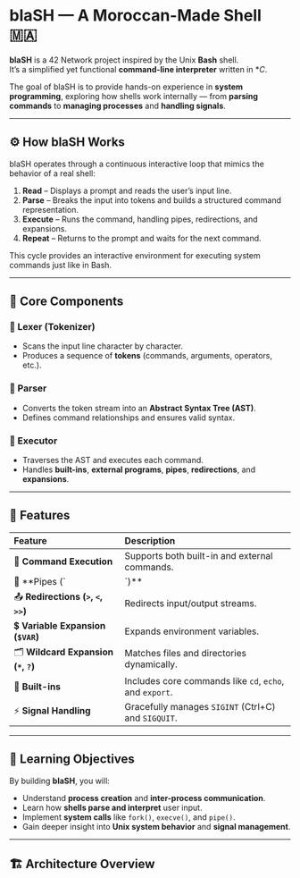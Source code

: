 # blaSH — A Moroccan-Made Shell 🇲🇦

**blaSH** is a 42 Network project inspired by the Unix **Bash** shell.  
It’s a simplified yet functional **command-line interpreter** written in **C*.

The goal of blaSH is to provide hands-on experience in **system programming**, exploring how shells work internally — from **parsing commands** to **managing processes** and **handling signals**.

---

## ⚙️ How blaSH Works

blaSH operates through a continuous interactive loop that mimics the behavior of a real shell:

1. **Read** – Displays a prompt and reads the user’s input line.  
2. **Parse** – Breaks the input into tokens and builds a structured command representation.  
3. **Execute** – Runs the command, handling pipes, redirections, and expansions.  
4. **Repeat** – Returns to the prompt and waits for the next command.

This cycle provides an interactive environment for executing system commands just like in Bash.

---

## 🧩 Core Components

### 🔹 Lexer (Tokenizer)
- Scans the input line character by character.  
- Produces a sequence of **tokens** (commands, arguments, operators, etc.).  

### 🔹 Parser
- Converts the token stream into an **Abstract Syntax Tree (AST)**.  
- Defines command relationships and ensures valid syntax.  

### 🔹 Executor
- Traverses the AST and executes each command.  
- Handles **built-ins**, **external programs**, **pipes**, **redirections**, and **expansions**.  

---

## 🚀 Features

| Feature | Description |
|:--|:--|
| 🧠 **Command Execution** | Supports both built-in and external commands. |
| 🔀 **Pipes (`|`)** | Connects multiple commands for data flow. |
| 📤 **Redirections (`>`, `<`, `>>`)** | Redirects input/output streams. |
| 💲 **Variable Expansion (`$VAR`)** | Expands environment variables. |
| 🗂️ **Wildcard Expansion (`*`, `?`)** | Matches files and directories dynamically. |
| 🧩 **Built-ins** | Includes core commands like `cd`, `echo`, and `export`. |
| ⚡ **Signal Handling** | Gracefully manages `SIGINT` (Ctrl+C) and `SIGQUIT`. |

---

## 🧠 Learning Objectives

By building **blaSH**, you will:
- Understand **process creation** and **inter-process communication**.
- Learn how **shells parse and interpret** user input.
- Implement **system calls** like `fork()`, `execve()`, and `pipe()`.
- Gain deeper insight into **Unix system behavior** and **signal management**.

---

## 🏗️ Architecture Overview

